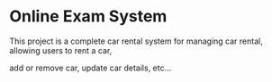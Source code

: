 # Online Exam System

This project is a complete car rental system for managing car rental, allowing users to rent a car,

add or remove car, update car details, etc...
